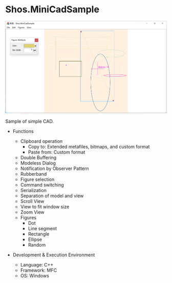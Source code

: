 # Shos.MiniCadSample

![image](Documents/images/image01.png)

Sample of simple CAD.

* Functions
    * Clipboard operation
        * Copy to:
          Extended metafiles, bitmaps, and custom format
        * Paste from:
          Custom format
    * Double Buffering
    * Modeless Dialog
    * Notification by Observer Pattern
    * Rubberband
    * Figure selection
    * Command switching
    * Serialization
	* Separation of model and view
    * Scroll View
	* View to fit window size
	* Zoom View
    * Figures
        * Dot
        * Line segment
        * Rectangle
        * Ellipse
        * Random
		
* Development & Execution Environment
    * Language: C++
    * Framework: MFC
    * OS: Windows
